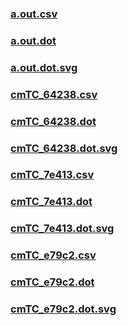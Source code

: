 ### [a.out.csv](a.out.csv)
### [a.out.dot](a.out.dot)
### [a.out.dot.svg](a.out.dot.svg)
### [cmTC_64238.csv](cmTC_64238.csv)
### [cmTC_64238.dot](cmTC_64238.dot)
### [cmTC_64238.dot.svg](cmTC_64238.dot.svg)
### [cmTC_7e413.csv](cmTC_7e413.csv)
### [cmTC_7e413.dot](cmTC_7e413.dot)
### [cmTC_7e413.dot.svg](cmTC_7e413.dot.svg)
### [cmTC_e79c2.csv](cmTC_e79c2.csv)
### [cmTC_e79c2.dot](cmTC_e79c2.dot)
### [cmTC_e79c2.dot.svg](cmTC_e79c2.dot.svg)
